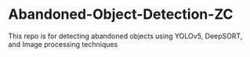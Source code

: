 # Abandoned-Object-Detection-ZC
This repo is for detecting abandoned objects using YOLOv5, DeepSORT, and Image processing techniques
